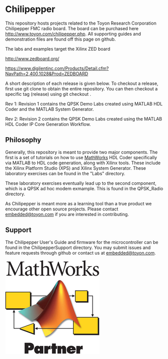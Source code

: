 Chilipepper
===========

This repository hosts projects related to the Toyon Research Corporation Chilipepper FMC radio board. The board can be purchased here
<http://www.toyon.com/chilipepper.php>. All supporting guides and demonstration files are found off this page on github.

The labs and examples target the Xilinx ZED board

http://www.zedboard.org/

https://www.digilentinc.com/Products/Detail.cfm?NavPath=2,400,1028&Prod=ZEDBOARD

A short description of each release is given below. To checkout a release, first use git clone to obtain the entire repository. You can then checkout a specific tag (release) using git checkout <tagname>.

Rev 1:
Revision 1 contains the QPSK Demo Labs created using MATLAB HDL Coder and the MATLAB System Generator.

Rev 2:
Revision 2 contains the QPSK Demo Labs created using the MATLAB HDL Coder IP Core Generation Workflow.

Philosophy
----------

Generally, this repository is meant to provide two major components. The first is a set of tutorials on how to use [MathWorks](http://www.mathworks.com) HDL Coder specifically via MATLAB to HDL code generation, along with Xilinx tools. These include the Xilinx Platform Studio (XPS) and Xilinx System Generator. These laboratory exercises can be found in the "Labs" directory.

These laboratory exercises eventually lead up to the second component, which is a QPSK ad hoc modem exmample. This is found in the QPSK_Radio directory.

As Chilipepper is meant more as a learning tool than a true product we encourage other open source projects. Please contact <embedded@toyon.com> if you are interested in contributing.

Support
-------

The Chilipepper User's Guide and firmware for the microcontroller can be found in the ChilipepperSupport directory. You may submit issues and feature requests through github or contact us at <embedded@toyon.com>. 

[![Mathworks Connection Program partner](mcp.jpg)](http://www.mathworks.com)
